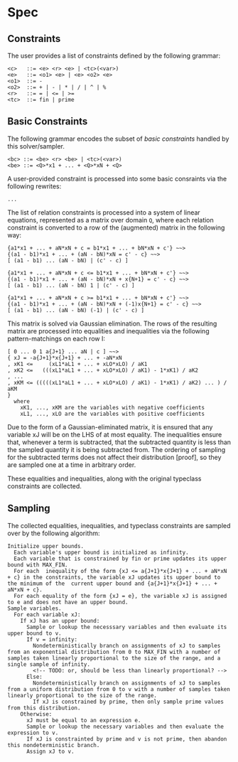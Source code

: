 # Spec

## Constraints

The user provides a list of constraints defined by the following grammar:

```
<c>   ::= <e> <r> <e> | <tc>(<var>)
<e>   ::= <o1> <e> | <e> <o2> <e>
<o1>  ::= -
<o2>  ::= + | - | * | / | ^ | %
<r>   ::= = | <= | >=
<tc>  ::= fin | prime
```

## Basic Constraints

The following grammar encodes the subset of _basic constraints_ handled by this
solver/sampler.

```
<bc> ::= <be> <r> <be> | <tc>(<var>)
<be> ::= <Q>*x1 + ... + <Q>*xN + <Q>
```

A user-provided constraint is processed into some basic consraints via the
following rewrites:

<!-- TODO: show how to handle mod -->
```
...
```


The list of relation constraints is processed into a system of linear equations,
represented as a matrix over domain `Q`, where each relation constraint is
converted to a row of the (augmented) matrix in the following way:

```
{a1*x1 + ... + aN*xN + c = b1*x1 + ... + bN*xN + c'} ~~>
{(a1 - b1)*x1 + ... + (aN - bN)*xN = c' - c} ~~>
[ (a1 - b1) ... (aN - bN) | (c' - c) ]

{a1*x1 + ... + aN*xN + c <= b1*x1 + ... + bN*xN + c'} ~~>
{(a1 - b1)*x1 + ... + (aN - bN)*xN + x{N+1} = c' - c} ~~>
[ (a1 - b1) ... (aN - bN) 1 | (c' - c) ]

{a1*x1 + ... + aN*xN + c >= b1*x1 + ... + bN*xN + c'} ~~>
{(a1 - b1)*x1 + ... + (aN - bN)*xN + (-1)x{N+1} = c' - c} ~~>
[ (a1 - b1) ... (aN - bN) (-1) | (c' - c) ]
```

This matrix is solved via Gaussian elimination. The rows of the resulting matrix
are processed into equalities and inequalities via the following
pattern-matchings on each row I:

```
[ 0 ... 0 1 a{J+1} ... aN | c ] ~~>
{ xJ = -a{J+1}*x{J+1} + ... + -aN*xN
, xK1 <=     (xL1*aL1 + ... + xLO*xLO) / aK1
, xK2 <=   (((xL1*aL1 + ... + xLO*xLO) / aK1) - 1*xK1) / aK2
, ...
, xKM <= (((((xL1*aL1 + ... + xLO*xLO) / aK1) - 1*xK1) / aK2) ... ) / aKM
}
  where 
    xK1, ..., xKM are the variables with negative coefficients
    xL1, ..., xLO are the variables with positive coefficients
```
Due to the form of a Gaussian-eliminated matrix, it is ensured that any variable
xJ will be on the LHS of at most equality. The inequalities ensure that,
whenever a term is subtracted, that the subtracted quantity is less than the
sampled quantity it is being subtracted from. The ordering of sampling for the
subtracted terms does not affect their distribution [proof], so they are sampled
one at a time in arbitrary order.

These equalities and inequalities, along with the original typeclass constraints
are collected.

## Sampling

The collected equalities, inequalities, and typeclass constraints are sampled
over by the following algorithm:

```
Initialize upper bounds.
  Each variable's upper bound is initialized as infinity.
  Each variable that is constrained by fin or prime updates its upper bound with MAX_FIN.
  For each  inequality of the form {xJ <= a{J+1}*x{J+1} + ... + aN*xN + c} in the constraints, the variable xJ updates its upper bound to the minimum of the  current upper bound and {a{J+1}*x{J+1} + ... + aN*xN + c}. 
  For each equality of the form {xJ = e}, the variable xJ is assigned to e and does not have an upper bound.
Sample variables.
  For each variable xJ:
    If xJ has an upper bound:
      Sample or lookup the necesssary variables and then evaluate its upper bound to v.
      If v = infinity:
        Nondeterministically branch on assignments of xJ to samples from an exponential distribution from 0 to MAX_FIN with a number of samples taken linearly proportional to the size of the range, and a single sample of infinity.
        <!-- TODO: or, should be less than linearly proportional? -->
      Else:
        Nondeterministically branch on assignments of xJ to samples from a uniform distribution from 0 to v with a number of samples taken linearly proportional to the size of the range.
        If xJ is constrained by prime, then only sample prime values from this distribution.
    Otherwise:
      xJ must be equal to an expression e.
      Sample or lookup the necessary variables and then evaluate the expression to v.
      If xJ is constrainted by prime and v is not prime, then abandon this nondeterministic branch.
      Assign xJ to v.
```